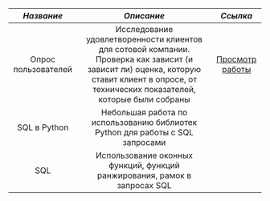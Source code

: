 | *Название* | *Описание* | *Ссылка* |
|:----:|:----:|:----:|
|Опрос пользователей|Исследование удовлетворенности клиентов для сотовой компании. Проверка как зависит (и зависит ли) оценка, которую ставит клиент в опросе, от технических показателей, которые были собраны|[Просмотр работы](https://github.com/catharsis-sometimes/some_study_projects/blob/main/users_loyalty/%D0%9E%D0%BF%D1%80%D0%BE%D1%81_%D0%BF%D0%BE%D0%BB%D1%8C%D0%B7%D0%BE%D0%B2%D0%B0%D1%82%D0%B5%D0%BB%D0%B5%D0%B9.ipynb)|
|SQL в Python|Небольшая работа по использованию библиотек Python для работы с SQL запросами||
|SQL|Использование оконных функций, функций ранжирования, рамок в запросах SQL||
